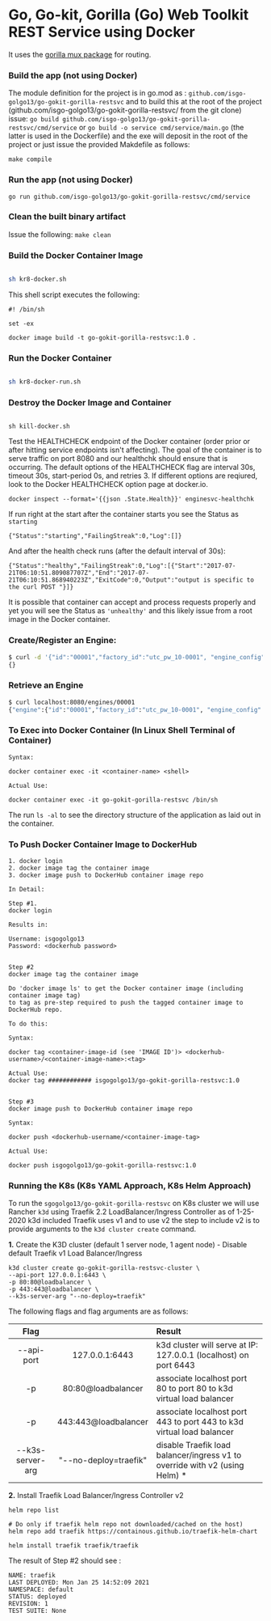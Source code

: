 # Go, Go-kit, Gorilla (Go) Web Toolkit REST Service using Docker

It uses the [gorilla mux package](https://github.com/gorilla/mux) for routing.

### Build the app  (not using Docker)

The module definition for the project is in go.mod as : `github.com/isgo-golgo13/go-gokit-gorilla-restsvc` and to build this at the root of the project (github.com/isgo-golgo13/go-gokit-gorilla-restsvc/ from the git clone) issue:
`go build github.com/isgo-golgo13/go-gokit-gorilla-restsvc/cmd/service` or `go build -o service cmd/service/main.go` (the latter is used in the Dockerfile) and the exe will deposit in the root of the project or just issue the provided Makdefile as follows:

`make compile`

### Run the app (not using Docker)
`go run github.com/isgo-golgo13/go-gokit-gorilla-restsvc/cmd/service`

### Clean the built binary artifact
Issue the following: `make clean`


### Build the Docker Container Image

```bash

sh kr8-docker.sh 

```
This shell script executes the following:

```
#! /bin/sh

set -ex

docker image build -t go-gokit-gorilla-restsvc:1.0 .
```

### Run the Docker Container
```bash

sh kr8-docker-run.sh
```


### Destroy the Docker Image and Container
```

sh kill-docker.sh
```


Test the HEALTHCHECK endpoint of the Docker container (order prior or after hitting service endpoints isn't affecting). The goal of the container is to serve traffic on port 8080 and our healthchk should ensure that is occurring. The default options of the HEALTHCHECK flag are interval 30s, timeout 30s, start-period 0s, and retries 3. If different options are reqiured, look to the Docker HEALTHCHECK option page at docker.io.
```
docker inspect --format='{{json .State.Health}}' enginesvc-healthchk
```

If run right at the start after the container starts you see the Status as `starting`
```
{"Status":"starting","FailingStreak":0,"Log":[]}
```

And after the health check runs (after the default interval of 30s):
```
{"Status":"healthy","FailingStreak":0,"Log":[{"Start":"2017-07-21T06:10:51.809087707Z","End":"2017-07-21T06:10:51.868940223Z","ExitCode":0,"Output":"output is specific to the curl POST "}]}
```
It is possible that container can accept and process requests properly and yet you will see the Status as `'unhealthy'` and this likely issue from a root image in the Docker container.



### Create/Register an Engine:

```bash
$ curl -d '{"id":"00001","factory_id":"utc_pw_10-0001", "engine_config" : "Radial", "engine_capacity": 660.10, "fuel_capacity": 400.00, "fuel_range": 240.60}' -H "Content-Type: application/json" -X POST http://localhost:8080/engines/
{}
```

### Retrieve an Engine
 
```bash
$ curl localhost:8080/engines/00001
{"engine":{"id":"00001","factory_id":"utc_pw_10-0001", "engine_config" : "Radial", "engine_capacity": 660.10, "fuel_capacity": 400.00, "fuel_range": 240.60}}
```

### To Exec into Docker Container (In Linux Shell Terminal of Container)

```
Syntax:

docker container exec -it <container-name> <shell> 

Actual Use:

docker container exec -it go-gokit-gorilla-restsvc /bin/sh
```

The run `ls -al` to see the directory structure of the application as laid out in the container.


### To Push Docker Container Image to  DockerHub

```
1. docker login 
2. docker image tag the container image 
3. docker image push to DockerHub container image repo

In Detail:

Step #1. 
docker login

Results in:

Username: isgogolgo13
Password: <dockerhub password>


Step #2 
docker image tag the container image 

Do 'docker image ls' to get the Docker container image (including container image tag)
to tag as pre-step required to push the tagged container image to DockerHub repo.

To do this:

Syntax:

docker tag <container-image-id (see 'IMAGE ID')> <dockerhub-username>/<container-image-name>:<tag>

Actual Use:
docker tag ############ isgogolgo13/go-gokit-gorilla-restsvc:1.0


Step #3 
docker image push to DockerHub container image repo 

Syntax:

docker push <dockerhub-username/<container-image-tag>

Actual Use:

docker push isgogolgo13/go-gokit-gorilla-restsvc:1.0

```


### Running the K8s (K8s YAML Approach, K8s Helm Approach)

To run the `sgogolgo13/go-gokit-gorilla-restsvc` on K8s cluster we will use Rancher `k3d` using Traefik 2.2 LoadBalancer/Ingress Controller as of 1-25-2020
k3d included Traefik uses v1 and to use v2 the step to include v2 is to provide arguments to the `k3d cluster create` command.

**1.** Create the K3D cluster (default 1 server node, 1 agent node) - Disable default Traefik v1 Load Balancer/Ingress
```
k3d cluster create go-gokit-gorilla-restsvc-cluster \
--api-port 127.0.0.1:6443 \
-p 80:80@loadbalancer \
-p 443:443@loadbalancer \
--k3s-server-arg "--no-deploy=traefik"
```

The following flags and flag arguments are as follows:

| Flag                    |                        | Result                                                                      | 
|:-----------------------:|:----------------------:|:--------------------------------------------------------------------------- | 
| --api-port              |  127.0.0.1:6443        | k3d cluster will serve at IP: 127.0.0.1 (localhost) on port 6443            | 
| -p                      | 80:80@loadbalancer     | associate localhost port 80 to port 80 to k3d virtual load balancer         | 
| -p                      | 443:443@loadbalancer   | associate localhost port 443 to port 443 to k3d virtual load balancer       | 
| --k3s-server-arg        | "--no-deploy=traefik"  | disable Traefik load balancer/ingress v1 to override with v2 (using Helm) * |



**2.** Install Traefik Load Balancer/Ingress Controller v2

```
helm repo list 

# Do only if traefik helm repo not downloaded/cached on the host)
helm repo add traefik https://containous.github.io/traefik-helm-chart  

helm install traefik traefik/traefik
```

The result of Step #2 should see :

```
NAME: traefik
LAST DEPLOYED: Mon Jan 25 14:52:09 2021
NAMESPACE: default
STATUS: deployed
REVISION: 1
TEST SUITE: None
```
